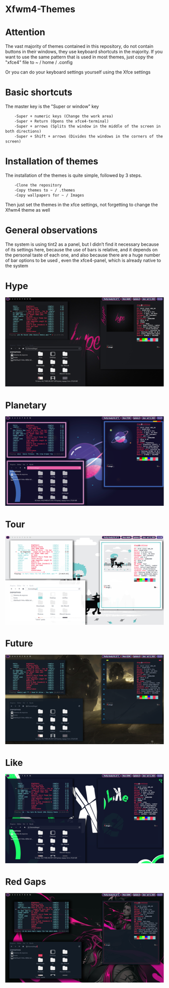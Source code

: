 # Xfwm4-Themes

#  Attention
  
  The vast majority of themes contained in this repository, do not contain buttons in their windows, 
  they use keyboard shortcuts in the majority.
  If you want to use the same pattern that is used in most themes, 
  just copy the "xfce4" file to ~ / home / .config

Or you can do your keyboard settings yourself using the Xfce settings

# Basic shortcuts

The master key is the "Super or window" key

    	-Super + numeric keys (Change the work area)
    	-Super + Return (Opens the xfce4-terminal)
    	-Super + arrows (Splits the window in the middle of the screen in both directions)
    	-Super + Shift + arrows (Divides the windows in the corners of the screen)


# Installation of themes

The installation of the themes is quite simple,
followed by 3 steps.

		-Clone the repository
		-Copy themes to ~ / .themes
		-Copy wallpapers for ~ / Images

Then just set the themes in the xfce settings, not forgetting to change the Xfwm4 theme as well

# General observations

The system is using tint2 as a panel, but I didn’t find it necessary because of its settings here, because the use of bars is relative, and it depends on the personal taste of each one, and also because there are a huge number of bar options to be used , even the xfce4-panel, which is already native to the system

# Hype 

![alt text](https://github.com/hype-moment/Xfwm4-Themes/blob/master/Examples/Hype.png)

# Planetary

![alt text](https://github.com/hype-moment/Xfwm4-Themes/blob/master/Examples/Planetary.png)

# Tour

![alt text](https://github.com/hype-moment/Xfwm4-Themes/blob/master/Examples/Tour.png)

# Future

![alt text](https://github.com/hype-moment/Xfwm4-Themes/blob/master/Examples/Future.png)

# Like

![alt text](https://github.com/hype-moment/Xfwm4-Themes/blob/master/Examples/Like.png)

# Red Gaps

![alt text](https://github.com/hype-moment/Xfwm4-Themes/blob/master/Examples/Red-Gaps.png)

